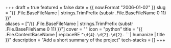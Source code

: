 +++
draft = true
featured = false
date = {{ now.Format "2006-01-02" }}
slug = "{{ .File.BaseFileName | strings.TrimPrefix (substr .File.BaseFileName 0 11) }}"  
aliases = ["/{{ .File.BaseFileName | strings.TrimPrefix (substr .File.BaseFileName 0 11) }}"]
cover = ""
icon = "python"
title = "{{ .File.ContentBaseName | replaceRE `^\d{4}-\d{2}-\d{2}-` `` | humanize | title }}"
description = "Add a short summary of the project"
tech-stacks = []
+++

<!-- Content Here -->
